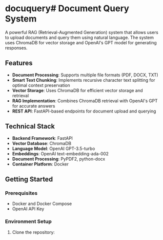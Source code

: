 # docuquery# Document Query System

A powerful RAG (Retrieval-Augmented Generation) system that allows users to upload documents and query them using natural language. The system uses ChromaDB for vector storage and OpenAI's GPT model for generating responses.

## Features

- **Document Processing**: Supports multiple file formats (PDF, DOCX, TXT)
- **Smart Text Chunking**: Implements recursive character text splitting for optimal context preservation
- **Vector Storage**: Uses ChromaDB for efficient vector storage and retrieval
- **RAG Implementation**: Combines ChromaDB retrieval with OpenAI's GPT for accurate answers
- **REST API**: FastAPI-based endpoints for document upload and querying

## Technical Stack

- **Backend Framework**: FastAPI
- **Vector Database**: ChromaDB
- **Language Model**: OpenAI GPT-3.5-turbo
- **Embeddings**: OpenAI text-embedding-ada-002
- **Document Processing**: PyPDF2, python-docx
- **Container Platform**: Docker

## Getting Started

### Prerequisites

- Docker and Docker Compose
- OpenAI API Key

### Environment Setup

1. Clone the repository: